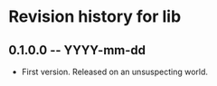 # Revision history for lib

## 0.1.0.0 -- YYYY-mm-dd

* First version. Released on an unsuspecting world.
